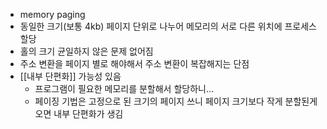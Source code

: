- memory paging
- 동일한 크기(보통 4kb) 페이지 단위로 나누어 메모리의 서로 다른 위치에 프로세스 할당
- 홀의 크기 균일하지 않은 문제 없어짐
- 주소 변환을 페이지 별로 해야해서 주소 변환이 복잡해지는 단점
- [[내부 단편화]] 가능성 있음
	- 프로그램이 필요한 메모리를 분할해서 할당하니...
	- 페이징 기법은 고정으로 된 크기의 페이지 쓰니 페이지 크기보다 작게 분할된게 오면 내부 단편화가 생김